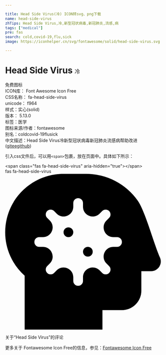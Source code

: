 ```yaml
---

title: Head Side Virus(冷) ICON转svg、png下载
name: head-side-virus
zhTips: Head Side Virus,冷,新型冠状病毒,新冠肺炎,流感,病
tags: ["medical"]
pre: fas
search: cold,covid-19,flu,sick
image: https://iconhelper.cn/svg/fontawesome/solid/head-side-virus.svg

---
```


# Head Side Virus  <small style="font-size: 60%;font-weight: 100">冷</small>


<div class="detail-page">
<p>
<span><span class="badge-success badge">免费图标</span> </span>
<br/>
<span>
ICON库：
<span class="badge-secondary badge">Font Awesome Icon Free</span> 
</span>
<br/>
<span>
CSS名称：
<span class="badge-secondary badge">fa-head-side-virus</span> 
</span>
<br/>
<span>
unicode：
<span class="badge-secondary badge">f964</span> 
<copy-btn content='f964' btn-title=""></copy-btn>
<copy-btn :content='String.fromCodePoint(parseInt("f964", 16))' btn-title="复制U"></copy-btn>
</span><br/><span>样式：<span class="badge-light badge">实心(solid)</span></span>
<br/>
<span>
版本：
<span class="badge-secondary badge">5.13.0</span> 
</span><br/><span>标签：<span class="badge-light badge"><router-link to="/tags/medical.html">医学</router-link></span></span>
<br/>
<span>图标来源/作者：<span class="badge-light badge">fontawesome</span></span> 
<br/>
<span>别名：<span class="badge-light badge">cold</span><span class="badge-light badge">covid-19</span><span class="badge-light badge">flu</span><span class="badge-light badge">sick</span></span><br/><span class="zh-detail">中文描述：<span class="badge-primary badge">Head Side Virus</span><span class="badge-primary badge">冷</span><span class="badge-primary badge">新型冠状病毒</span><span class="badge-primary badge">新冠肺炎</span><span class="badge-primary badge">流感</span><span class="badge-primary badge">病</span><span class="help-link"><span>帮助改进</span>(<a href="https://gitee.com/liuwave/icon-helper/edit/master/json/fontawesome/solid/head-side-virus.json" target="_blank" rel="noopener noreferrer">gitee</a><a href="https://github.com/liuwave/icon-helper/edit/master/json/fontawesome/solid/head-side-virus.json" target="_blank" rel="noopener noreferrer">github</a></span>)</span><br/>
</p>
</div>
<div class="alert alert-dark">
  <i class="fas fa-head-side-virus fa-xs"></i>
  <i class="fas fa-head-side-virus fa-sm"></i>
  <i class="fas fa-head-side-virus fa-lg"></i>
  <i class="fas fa-head-side-virus fa-2x"></i>
  <i class="fas fa-head-side-virus fa-3x"></i>
  <i class="fas fa-head-side-virus fa-5x"></i>
  <i class="fas fa-head-side-virus fa-7x"></i>
</div>
<div>
  <p>引入css文件后，可以用<code>&lt;span&gt;</code>包裹，放在页面中。具体如下所示：    
  </p>
  <div class="alert alert-primary" style="font-size: 14px">
    &lt;span class="fas fa-head-side-virus" aria-hidden="true"&gt;&lt;/span&gt;
    <copy-btn content='<span class="fas fa-head-side-virus" aria-hidden="true"></span>'></copy-btn>
  </div>
  <div class="alert alert-secondary">
    <i class="fas fa-head-side-virus"
    style="font-size: 24px"
    aria-hidden="true"></i> fas fa-head-side-virus
    <copy-btn content="fas fa-head-side-virus" btn-title="复制图标名称"></copy-btn>
  </div>
</div>
<div id="svg" class="svg-wrap">
<svg xmlns="http://www.w3.org/2000/svg" viewBox="0 0 512 512"><path d="M272,240a16,16,0,1,0,16,16A16,16,0,0,0,272,240Zm-64-64a16,16,0,1,0,16,16A16,16,0,0,0,208,176Zm301.2,99c-20.93-47.12-48.43-151.73-73.07-186.75A207.9,207.9,0,0,0,266.09,0H192C86,0,0,86,0,192A191.23,191.23,0,0,0,64,334.81V512H320V448h64a64,64,0,0,0,64-64V320H480A32,32,0,0,0,509.2,275ZM368,240H355.88c-28.51,0-42.79,34.47-22.63,54.63l8.58,8.57a16,16,0,1,1-22.63,22.63l-8.57-8.58C290.47,297.09,256,311.37,256,339.88V352a16,16,0,0,1-32,0V339.88c0-28.51-34.47-42.79-54.63-22.63l-8.57,8.58a16,16,0,0,1-22.63-22.63l8.58-8.57c20.16-20.16,5.88-54.63-22.63-54.63H112a16,16,0,0,1,0-32h12.12c28.51,0,42.79-34.47,22.63-54.63l-8.58-8.57a16,16,0,0,1,22.63-22.63l8.57,8.58c20.16,20.16,54.63,5.88,54.63-22.63V96a16,16,0,0,1,32,0v12.12c0,28.51,34.47,42.79,54.63,22.63l8.57-8.58a16,16,0,0,1,22.63,22.63l-8.58,8.57C313.09,173.53,327.37,208,355.88,208H368a16,16,0,0,1,0,32Z"/></svg>
</div>
<detail full-name='fa-head-side-virus'></detail>

<Vssue title="关于“Head Side Virus”的评论" >关于“Head Side Virus”的评论</Vssue>
    
<div><p>更多关于  Fontawesome Icon Free的信息，参见：<a target="_blank" href="https://iconhelper.cn/fontawesome.html">Fontawesome Icon Free</a>
</p></div>
